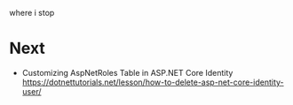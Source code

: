 ﻿where i stop

# Next

- Customizing AspNetRoles Table in ASP.NET Core Identity
https://dotnettutorials.net/lesson/how-to-delete-asp-net-core-identity-user/